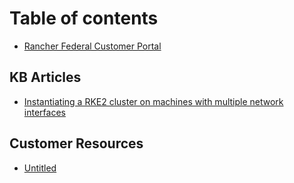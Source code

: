 # Table of contents

* [Rancher Federal Customer Portal](README.md)

## KB Articles

* [Instantiating a RKE2 cluster on machines with multiple network interfaces](kb-articles/test.md)

## Customer Resources

* [Untitled](customer-resources/untitled.md)

